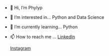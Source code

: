 - 👋 Hi, I’m Phylyp

- 👀 I’m interested in...
			Python and Data Science

- 🌱 I’m currently learning...
			Python

- 📫 How to reach me ...
			<a href=https://www.linkedin.com/in/phylyp-cavalcante-091637178/>LinkedIn</a>
			
	<a href=https://www.instagram.com/kh4r00n/>Instagram</a>

<!---
kh4r00n/kh4r00n is a ✨ special ✨ repository because its `README.md` (this file) appears on your GitHub profile.
You can click the Preview link to take a look at your changes.
--->
